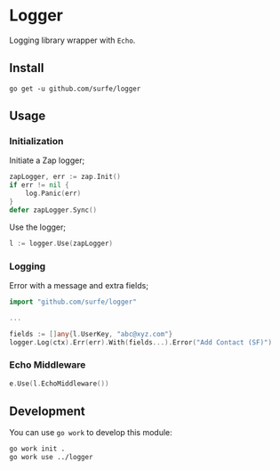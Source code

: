 # Logger

Logging library wrapper with `Echo`.

## Install

```
go get -u github.com/surfe/logger
```

## Usage

### Initialization

Initiate a Zap logger;
```go
zapLogger, err := zap.Init()
if err != nil {
	log.Panic(err)
}
defer zapLogger.Sync()
```

Use the logger;
```go
l := logger.Use(zapLogger)
```

### Logging

Error with a message and extra fields;
```go
import "github.com/surfe/logger"

...

fields := []any{l.UserKey, "abc@xyz.com"}
logger.Log(ctx).Err(err).With(fields...).Error("Add Contact (SF)")
```

### Echo Middleware

```go
e.Use(l.EchoMiddleware())
```

## Development

You can use `go work` to develop this module:

```bash
go work init .
go work use ../logger
```
